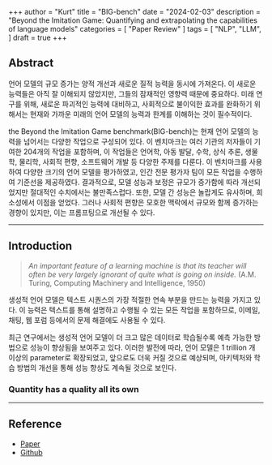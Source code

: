 +++
author = "Kurt"
title = "BIG-bench"
date = "2024-02-03"
description = "Beyond the Imitation Game: Quantifying and extrapolating the capabilities of language models"
categories = [
    "Paper Review"
]
tags = [
    "NLP",
    "LLM",
]
draft = true
+++

## Abstract

언어 모델의 규모 증가는 양적 개선과 새로운 질적 능력을 동시에 가져온다. 이 새로운 능력들은 아직 잘 이해되지 않았지만, 그들의 잠재적인 영향력 때문에 중요하다. 미래 연구를 위해, 새로운 파괴적인 능력에 대비하고, 사회적으로 불이익한 효과를 완화하기 위해서는 현재와 가까운 미래의 언어 모델의 능력과 한계를 이해하는 것이 필수적이다.

the Beyond the Imitation Game benchmark(BIG-bench)는 현재 언어 모델의 능력을 넘어서는 다양한 작업으로 구성되어 있다. 이 벤치마크는 여러 기관의 저자들이 기여한 204개의 작업을 포함하며, 이 작업들은 언어학, 아동 발달, 수학, 상식 추론, 생물학, 물리학, 사회적 편향, 소프트웨어 개발 등 다양한 주제를 다룬다. 이 벤치마크를 사용하여 다양한 크기의 언어 모델을 평가하였고, 인간 전문 평가자 팀이 모든 작업을 수행하여 기준선을 제공하였다. 결과적으로, 모델 성능과 보정은 규모가 증가함에 따라 개선되었지만 절대적인 수치에서는 불만족스럽다. 또한, 모델 간 성능은 놀랍게도 유사하며, 희소성에서 이점을 얻었다. 그러나 사회적 편향은 모호한 맥락에서 규모와 함께 증가하는 경향이 있지만, 이는 프롬프팅으로 개선될 수 있다.

---

## Introduction

> *An important feature of a learning machine is that its teacher will often be very largely ignorant of quite what is going on inside.* (A.M. Turing, Computing Machinery and Intelligence, 1950)

생성적 언어 모델은 텍스트 시퀀스의 가장 적절한 연속 부분을 만드는 능력을 가지고 있다. 이 능력은 텍스트를 통해 설명하고 수행될 수 있는 모든 작업을 포함하므로, 이메일, 채팅, 웹 포럼 등에서의 문제 해결에도 사용될 수 있다.

최근 연구에서는 생성적 언어 모델이 더 크고 많은 데이터로 학습될수록 예측 가능한 방법으로 성능이 향상됨을 보여주고 있다. 이러한 발전에 따라, 언어 모델은 1 trillion 개 이상의 parameter로 확장되었고, 앞으로도 더욱 커질 것으로 예상되며, 아키텍처와 학습 방법의 개선을 통해 성능 향상도 계속될 것으로 보인다.

### Quantity has a quality all its own

---

## Reference

* [Paper](https://arxiv.org/pdf/2206.04615.pdf)
* [Github](https://github.com/google/BIG-bench)